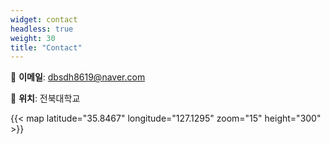 ```yaml
---
widget: contact
headless: true
weight: 30
title: "Contact"
---
```


📩 **이메일**: dbsdh8619@naver.com

📍 **위치**: 전북대학교

{{< map latitude="35.8467" longitude="127.1295" zoom="15" height="300" >}}

